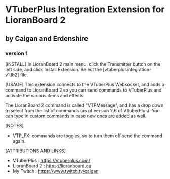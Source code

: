 # VTuberPlus Integration Extension for LioranBoard 2
## by Caigan and Erdenshire
### version 1


[INSTALL]
In LioranBoard 2 main menu, click the Transmitter button on the left side, and click Install Extension. Select the [vtuberplusintegration-v1.lb2] file.

[USAGE]
This extension connects to the VTuberPlus Websocket, and adds a command to LioranBoard 2 so you can send commands to VTuberPlus and activate the various items and effects.

The LioranBoard 2 command is called "VTPMessage", and has a drop down to select from the list of commands (as of version 2.6 of VTuberPlus). You can type in custom commands in case new ones are added as well.

[NOTES]
*   VTP_FX: commands are toggles, so to turn them off send the command again.

[ATTRIBUTIONS AND LINKS]
* VTuberPlus : https://vtuberplus.com/  
* LioranBoard 2 : https://lioranboard.ca  
* My Twitch : https://www.twitch.tv/caigan   

